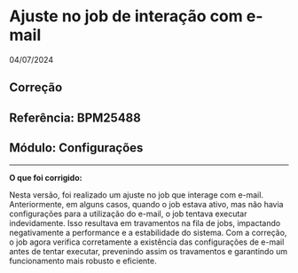 # Ajuste no job de interação com e-mail
04/07/2024
## Correção
## Referência: BPM25488
## Módulo: Configurações
***

**O que foi corrigido:**

Nesta versão, foi realizado um ajuste no job que interage com e-mail. Anteriormente, em alguns casos, quando o job estava ativo, mas não havia configurações para a utilização do e-mail, o job tentava executar indevidamente. Isso resultava em travamentos na fila de jobs, impactando negativamente a performance e a estabilidade do sistema. Com a correção, o job agora verifica corretamente a existência das configurações de e-mail antes de tentar executar, prevenindo assim os travamentos e garantindo um funcionamento mais robusto e eficiente.